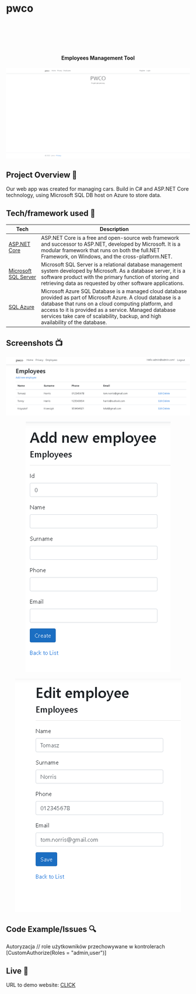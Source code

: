 # pwco<h1 align="center">

<br>

<br>

<br>

</h1>

<h4 align="center">Employees Management Tool</h4>

<p align="center">
  <img src="https://github.com/TheNFC/pwco/blob/master/screenshots/mainScreen.png"
      alt="Screenshot">
  </p>

## Project Overview 🎉
Our web app was created for managing cars. Build in C# and ASP.NET Core technology, using Microsoft SQL DB host on Azure to store data. 
## Tech/framework used 🔧

| Tech                                                    | Description                              |
| ------------------------------------------------------- | ---------------------------------------- |
| [ASP.NET Core](https://docs.microsoft.com/pl-pl/aspnet/core/introduction-to-aspnet-core?view=aspnetcore-6.0)                         | ASP.NET Core is a free and open-source web framework and successor to ASP.NET, developed by Microsoft. It is a modular framework that runs on both the full.NET Framework, on Windows, and the cross-platform.NET.    |
| [Microsoft SQL Server](https://docs.microsoft.com/en-us/sql/sql-server/?view=sql-server-ver15)                          | Microsoft SQL Server is a relational database management system developed by Microsoft. As a database server, it is a software product with the primary function of storing and retrieving data as requested by other software applications.  |
| [SQL Azure](https://azure.microsoft.com/en-us/services/load-balancer/?&ef_id=EAIaIQobChMIwIT2guCz9QIVStiyCh3XaQonEAAYASAAEgIRLvD_BwE:G:s&OCID=AID2200242_SEM_EAIaIQobChMIwIT2guCz9QIVStiyCh3XaQonEAAYASAAEgIRLvD_BwE:G:s&gclid=EAIaIQobChMIwIT2guCz9QIVStiyCh3XaQonEAAYASAAEgIRLvD_BwE)                           | Microsoft Azure SQL Database is a managed cloud database provided as part of Microsoft Azure. A cloud database is a database that runs on a cloud computing platform, and access to it is provided as a service. Managed database services take care of scalability, backup, and high availability of the database.   |


## Screenshots 📺

<p align="center">
    <img src="https://github.com/TheNFC/pwco/blob/master/screenshots/GeneralLook.png" alt="Screenshot">
</p>

<p align="center">
    <img src="https://github.com/TheNFC/pwco/blob/master/screenshots/AddEmployee.png" alt="Screenshot">
</p>

<p align="center">
    <img src="https://github.com/TheNFC/pwco/blob/master/screenshots/Edit.png" alt="Screenshot">
</p>

## Code Example/Issues 🔍
Autoryzacja
// role użytkowników przechowywane w kontrolerach
[CustomAuthorize(Roles = "admin,user")]
## Live 📍
URL to demo website: [CLICK](https://crud20220116131103.azurewebsites.net/TruckDetails)
